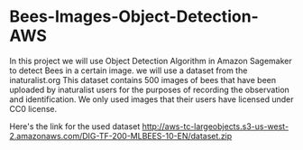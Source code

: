 # Bees-Images-Object-Detection-AWS

In this project we will use Object Detection Algorithm in Amazon Sagemaker to detect Bees in a certain image. we will use a dataset from the inaturalist.org This dataset contains 500 images of bees that have been uploaded by inaturalist users for the purposes of recording the observation and identification. We only used images that their users have licensed under CC0 license.

Here's the link for the used dataset http://aws-tc-largeobjects.s3-us-west-2.amazonaws.com/DIG-TF-200-MLBEES-10-EN/dataset.zip
